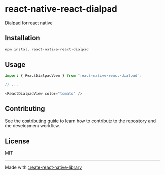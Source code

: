 # react-native-react-dialpad

Dialpad for react native

## Installation

```sh
npm install react-native-react-dialpad
```

## Usage


```js
import { ReactDialpadView } from "react-native-react-dialpad";

// ...

<ReactDialpadView color="tomato" />
```


## Contributing

See the [contributing guide](CONTRIBUTING.md) to learn how to contribute to the repository and the development workflow.

## License

MIT

---

Made with [create-react-native-library](https://github.com/callstack/react-native-builder-bob)
